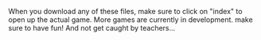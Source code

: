 When you download any of these files, make sure to click on "index" to open up the actual game.
More games are currently in development.
make sure to have fun! And not get caught by teachers...
